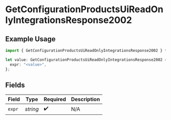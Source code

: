 # GetConfigurationProductsUiReadOnlyIntegrationsResponse2002

## Example Usage

```typescript
import { GetConfigurationProductsUiReadOnlyIntegrationsResponse2002 } from "@vercel/sdk/models/getconfigurationproductsop.js";

let value: GetConfigurationProductsUiReadOnlyIntegrationsResponse2002 = {
  expr: "<value>",
};
```

## Fields

| Field              | Type               | Required           | Description        |
| ------------------ | ------------------ | ------------------ | ------------------ |
| `expr`             | *string*           | :heavy_check_mark: | N/A                |